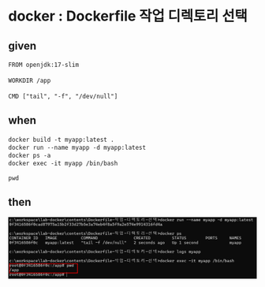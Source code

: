 # docker : Dockerfile 작업 디렉토리 선택

## given

```
FROM openjdk:17-slim

WORKDIR /app

CMD ["tail", "-f", "/dev/null"]
```

## when

```
docker build -t myapp:latest .
docker run --name myapp -d myapp:latest
docker ps -a
docker exec -it myapp /bin/bash
```

```
pwd
```

## then

![20241218_161544.png](..%2F..%2Fimages%2F20241218_161544.png)
